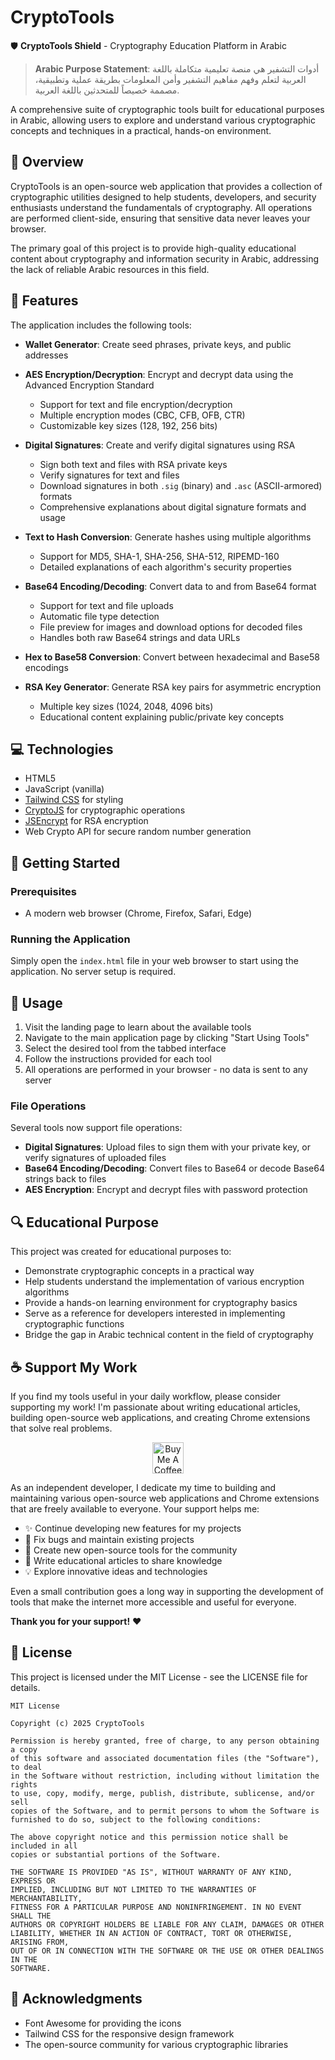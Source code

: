 # CryptoTools

🛡️ **CryptoTools Shield** - Cryptography Education Platform in Arabic

> **Arabic Purpose Statement**: أدوات التشفير هي منصة تعليمية متكاملة باللغة العربية لتعلم وفهم مفاهيم التشفير وأمن المعلومات بطريقة عملية وتطبيقية، مصممة خصيصاً للمتحدثين باللغة العربية.

A comprehensive suite of cryptographic tools built for educational purposes in Arabic, allowing users to explore and understand various cryptographic concepts and techniques in a practical, hands-on environment.

## 🌟 Overview

CryptoTools is an open-source web application that provides a collection of cryptographic utilities designed to help students, developers, and security enthusiasts understand the fundamentals of cryptography. All operations are performed client-side, ensuring that sensitive data never leaves your browser.

The primary goal of this project is to provide high-quality educational content about cryptography and information security in Arabic, addressing the lack of reliable Arabic resources in this field.

## 🔐 Features

The application includes the following tools:

- **Wallet Generator**: Create seed phrases, private keys, and public addresses
- **AES Encryption/Decryption**: Encrypt and decrypt data using the Advanced Encryption Standard
  - Support for text and file encryption/decryption
  - Multiple encryption modes (CBC, CFB, OFB, CTR)
  - Customizable key sizes (128, 192, 256 bits)

- **Digital Signatures**: Create and verify digital signatures using RSA
  - Sign both text and files with RSA private keys
  - Verify signatures for text and files
  - Download signatures in both `.sig` (binary) and `.asc` (ASCII-armored) formats
  - Comprehensive explanations about digital signature formats and usage

- **Text to Hash Conversion**: Generate hashes using multiple algorithms
  - Support for MD5, SHA-1, SHA-256, SHA-512, RIPEMD-160
  - Detailed explanations of each algorithm's security properties

- **Base64 Encoding/Decoding**: Convert data to and from Base64 format
  - Support for text and file uploads
  - Automatic file type detection
  - File preview for images and download options for decoded files
  - Handles both raw Base64 strings and data URLs

- **Hex to Base58 Conversion**: Convert between hexadecimal and Base58 encodings

- **RSA Key Generator**: Generate RSA key pairs for asymmetric encryption
  - Multiple key sizes (1024, 2048, 4096 bits)
  - Educational content explaining public/private key concepts

## 💻 Technologies

- HTML5
- JavaScript (vanilla)
- [Tailwind CSS](https://tailwindcss.com/) for styling
- [CryptoJS](https://github.com/brix/crypto-js) for cryptographic operations
- [JSEncrypt](https://github.com/travist/jsencrypt) for RSA encryption
- Web Crypto API for secure random number generation

## 🚀 Getting Started

### Prerequisites

- A modern web browser (Chrome, Firefox, Safari, Edge)

### Running the Application

Simply open the `index.html` file in your web browser to start using the application. No server setup is required.

## 📖 Usage

1. Visit the landing page to learn about the available tools
2. Navigate to the main application page by clicking "Start Using Tools"
3. Select the desired tool from the tabbed interface
4. Follow the instructions provided for each tool
5. All operations are performed in your browser - no data is sent to any server

### File Operations

Several tools now support file operations:

- **Digital Signatures**: Upload files to sign them with your private key, or verify signatures of uploaded files
- **Base64 Encoding/Decoding**: Convert files to Base64 or decode Base64 strings back to files
- **AES Encryption**: Encrypt and decrypt files with password protection

## 🔍 Educational Purpose

This project was created for educational purposes to:

- Demonstrate cryptographic concepts in a practical way
- Help students understand the implementation of various encryption algorithms
- Provide a hands-on learning environment for cryptography basics
- Serve as a reference for developers interested in implementing cryptographic functions
- Bridge the gap in Arabic technical content in the field of cryptography

## ☕ Support My Work

If you find my tools useful in your daily workflow, please consider supporting my work! I'm passionate about writing educational articles, building open-source web applications, and creating Chrome extensions that solve real problems.

<p align="center">
  <a href="https://www.buymeacoffee.com/ehabkahwati" target="_blank">
    <img src="https://cdn.buymeacoffee.com/buttons/v2/default-yellow.png" alt="Buy Me A Coffee" height="50px">
  </a>
</p>

As an independent developer, I dedicate my time to building and maintaining various open-source web applications and Chrome extensions that are freely available to everyone. Your support helps me:

- ✨ Continue developing new features for my projects
- 🐛 Fix bugs and maintain existing projects
- 🚀 Create new open-source tools for the community
- 📝 Write educational articles to share knowledge
- 💡 Explore innovative ideas and technologies

Even a small contribution goes a long way in supporting the development of tools that make the internet more accessible and useful for everyone.

**Thank you for your support!** ❤️

## 📝 License

This project is licensed under the MIT License - see the LICENSE file for details.

```
MIT License

Copyright (c) 2025 CryptoTools

Permission is hereby granted, free of charge, to any person obtaining a copy
of this software and associated documentation files (the "Software"), to deal
in the Software without restriction, including without limitation the rights
to use, copy, modify, merge, publish, distribute, sublicense, and/or sell
copies of the Software, and to permit persons to whom the Software is
furnished to do so, subject to the following conditions:

The above copyright notice and this permission notice shall be included in all
copies or substantial portions of the Software.

THE SOFTWARE IS PROVIDED "AS IS", WITHOUT WARRANTY OF ANY KIND, EXPRESS OR
IMPLIED, INCLUDING BUT NOT LIMITED TO THE WARRANTIES OF MERCHANTABILITY,
FITNESS FOR A PARTICULAR PURPOSE AND NONINFRINGEMENT. IN NO EVENT SHALL THE
AUTHORS OR COPYRIGHT HOLDERS BE LIABLE FOR ANY CLAIM, DAMAGES OR OTHER
LIABILITY, WHETHER IN AN ACTION OF CONTRACT, TORT OR OTHERWISE, ARISING FROM,
OUT OF OR IN CONNECTION WITH THE SOFTWARE OR THE USE OR OTHER DEALINGS IN THE
SOFTWARE.
```

## 👥 Acknowledgments

- Font Awesome for providing the icons
- Tailwind CSS for the responsive design framework
- The open-source community for various cryptographic libraries
